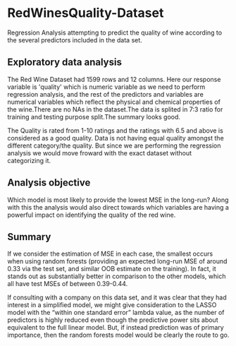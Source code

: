 # RedWinesQuality-Dataset

Regression Analysis attempting to predict the quality of wine according to the several predictors included in the data set. 

## Exploratory data analysis

The Red Wine Dataset had 1599 rows and 12 columns. Here our response variable is 'quality' which is numeric variable as we need to perform regression analysis, and the rest of the predictors and variables are numerical variables which reflect the physical and chemical properties of the wine.There are no NAs in the dataset.The data is splited in 7:3 ratio for training and testing purpose split.The summary looks good.

The Quality is rated from 1-10 ratings and the ratings with 6.5 and above is considered as a good quality. Data is not having equal quality amongst the different category/the quality. But since we are performing the regression analysis we would move froward with the exact dataset without categorizing it. 
## Analysis objective
Which model is most likely to provide the lowest MSE in the long-run? Along with this the analysis would also direct towards which variables are having a powerful impact on identifying the quality of the red wine.


## Summary

If we consider the estimation of MSE in each case, the smallest occurs when using random forests (providing an expected long-run MSE of around 0.33 via the test set, and similar OOB estimate on the training). In fact, it stands out as substantially better in comparison to the other models, which all have test MSEs of between 0.39-0.44.

If consulting with a company on this data set, and it was clear that they had interest in a simplified model, we might give consideration to the LASSO model with the “within one standard error” lambda value, as the number of predictors is highly reduced even though the predictive power sits about equivalent to the full linear model. But, if instead prediction was of primary importance, then the random forests model would be clearly the route to go.
